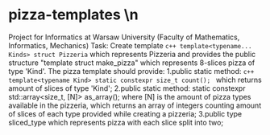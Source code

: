 # pizza-templates \n
Project for Informatics at Warsaw University (Faculty of Mathematics, Informatics, Mechanics)
Task:
Create template ```c++ template<typename... Kinds> struct Pizzeria``` which represents Pizzeria and provides the public structure "template<typename Kind> struct make_pizza" which represents 8-slices pizza of type 'Kind'. The pizza template should provide:
1.public static method:
  ```c++ template<typename Kind> static constexpr size_t count(); ```
  which returns amount of slices of type 'Kind';
2.public static method:
  static constexpr std::array<size_t, [N]> as_array();
  where [N] is the amount of pizza types available in the pizzeria, which returns an array of integers counting amount of      slices of each type provided while creating a pizzeria;
3.public type sliced_type which represents pizza with each slice split into two;
